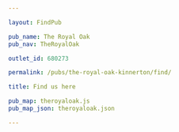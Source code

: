 ```yaml
---

layout: FindPub

pub_name: The Royal Oak
pub_nav: TheRoyalOak

outlet_id: 680273

permalink: /pubs/the-royal-oak-kinnerton/find/

title: Find us here

pub_map: theroyaloak.js
pub_map_json: theroyaloak.json

---
```


